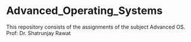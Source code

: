 # Advanced_Operating_Systems

This repository consists of the assignments of the subject Advanced OS.
Prof: Dr. Shatrunjay Rawat
